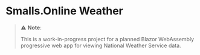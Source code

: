 ﻿# Smalls.Online Weather

> ⚠️ **Note**:
>  
> This is a work-in-progress project for a planned Blazor WebAssembly progressive web app for viewing National Weather Service data.
